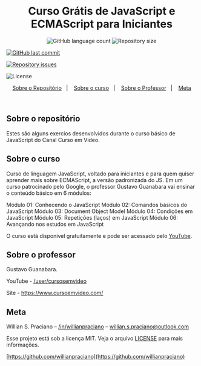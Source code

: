<h1 align="center">
  Curso Grátis de JavaScript e ECMAScript para Iniciantes 
</h1>
<p align="center">
  <img alt="GitHub language count" src="https://img.shields.io/github/languages/count/willianpraciano/curso-javascript-curso-em-video">

  <img alt="Repository size" src="https://img.shields.io/github/repo-size/willianpraciano/curso-javascript-curso-em-video">
  
  <a href="https://github.com/willianpraciano/curso-javascript-curso-em-video
/commits/master">
    <img alt="GitHub last commit" src="https://img.shields.io/github/last-commit/willianpraciano/curso-javascript-curso-em-video">
  </a>

  <a href="https://github.com/willianpraciano/curso-javascript-curso-em-video
/issues">
    <img alt="Repository issues" src="https://img.shields.io/github/issues/willianpraciano/curso-javascript-curso-em-video">
  </a>

  <img alt="License" src="https://img.shields.io/badge/license-MIT-brightgreen">
</p>


<p align="center">
  <a href="#sobre-o-repositório">Sobre o Repositório</a>&nbsp;&nbsp;&nbsp;|&nbsp;&nbsp;&nbsp;
  <a href="#sobre-o-curso">Sobre o curso</a>&nbsp;&nbsp;&nbsp;|&nbsp;&nbsp;&nbsp;
  <a href="#sobre-o-professor">Sobre o Professor</a>&nbsp;&nbsp;&nbsp;|&nbsp;&nbsp;&nbsp;
  <a href="#meta">Meta</a>
</p>

<br>


## Sobre o repositório

Estes são alguns exercios desenvolvidos durante o curso básico de JavaScript do Canal Curso em Video.


## Sobre o curso
Curso de linguagem JavaScript, voltado para iniciantes e para quem quiser aprender mais sobre ECMAScript, a versão padronizada do JS. Em um curso patrocinado pelo Google, o professor Gustavo Guanabara vai ensinar o conteúdo básico em 6 módulos:

Módulo 01: Conhecendo o JavaScript
Módulo 02: Comandos básicos do JavaScript
Módulo 03: Document Object Model
Módulo 04: Condições em JavaScript
Módulo 05: Repetições (laços) em JavaScript
Módulo 06: Avançando nos estudos em JavaScript

O curso está disponível gratuitamente e pode ser acessado pelo [YouTube](https://www.youtube.com/playlist?list=PLHz_AreHm4dlsK3Nr9GVvXCbpQyHQl1o1).

## Sobre o professor

Gustavo Guanabara.

YouTube - [/user/cursosemvideo](https://www.youtube.com/user/cursosemvideo)

Site - https://www.cursoemvideo.com/

## Meta

Willian S. Praciano – [/in/willianpraciano](https://www.linkedin.com/in/willianpraciano/) – willian.s.praciano@outlook.com

Esse projeto está sob a licença MIT. Veja o arquivo [LICENSE](LICENSE.md) para mais informações.

[https://github.com/willianpraciano](https://github.com/willianpraciano)